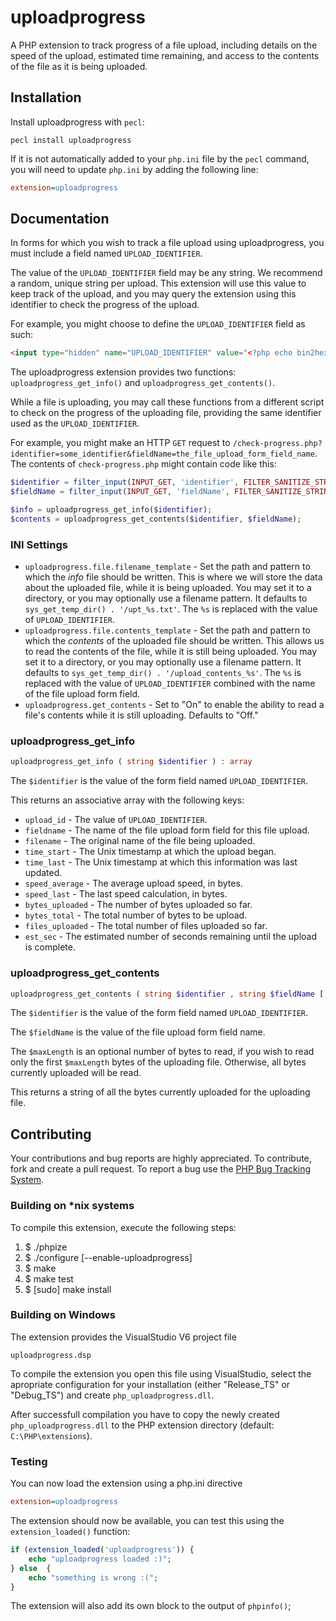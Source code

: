 # uploadprogress

A PHP extension to track progress of a file upload, including details on the
speed of the upload, estimated time remaining, and access to the contents of the
file as it is being uploaded.

## Installation

Install uploadprogress with `pecl`:

```
pecl install uploadprogress
```

If it is not automatically added to your `php.ini` file by the `pecl` command,
you will need to update `php.ini` by adding the following line:

``` ini
extension=uploadprogress
```

## Documentation

In forms for which you wish to track a file upload using uploadprogress, you
must include a field named `UPLOAD_IDENTIFIER`.

The value of the `UPLOAD_IDENTIFIER` field may be any string. We recommend a
random, unique string per upload. This extension will use this value to keep
track of the upload, and you may query the extension using this identifier to
check the progress of the upload.

For example, you might choose to define the `UPLOAD_IDENTIFIER` field as such:

``` html
<input type="hidden" name="UPLOAD_IDENTIFIER" value="<?php echo bin2hex(random_bytes(16)); ?>">
```

The uploadprogress extension provides two functions: `uploadprogress_get_info()`
and `uploadprogress_get_contents()`.

While a file is uploading, you may call these functions from a different script
to check on the progress of the uploading file, providing the same identifier
used as the `UPLOAD_IDENTIFIER`.

For example, you might make an HTTP `GET` request to
`/check-progress.php?identifier=some_identifier&fieldName=the_file_upload_form_field_name`.
The contents of `check-progress.php` might contain code like this:

``` php
$identifier = filter_input(INPUT_GET, 'identifier', FILTER_SANITIZE_STRING);
$fieldName = filter_input(INPUT_GET, 'fieldName', FILTER_SANITIZE_STRING);

$info = uploadprogress_get_info($identifier);
$contents = uploadprogress_get_contents($identifier, $fieldName);
```

### INI Settings

* `uploadprogress.file.filename_template` - Set the path and pattern to which
  the *info* file should be written. This is where we will store the data about
  the uploaded file, while it is being uploaded. You may set it to a directory,
  or you may optionally use a filename pattern. It defaults to
  `sys_get_temp_dir() . '/upt_%s.txt'`. The `%s` is replaced with the value of
  `UPLOAD_IDENTIFIER`.
* `uploadprogress.file.contents_template` - Set the path and pattern to which
  the *contents* of the uploaded file should be written. This allows us to read
  the contents of the file, while it is still being uploaded. You may set it to
  a directory, or you may optionally use a filename pattern. It defaults to
  `sys_get_temp_dir() . '/upload_contents_%s'`. The `%s` is replaced with the
  value of `UPLOAD_IDENTIFIER` combined with the name of the file upload form
  field.
* `uploadprogress.get_contents` - Set to "On" to enable the ability to read a
  file's contents while it is still uploading. Defaults to "Off."

### uploadprogress_get_info

``` php
uploadprogress_get_info ( string $identifier ) : array
```

The `$identifier` is the value of the form field named `UPLOAD_IDENTIFIER`.

This returns an associative array with the following keys:

* `upload_id` - The value of `UPLOAD_IDENTIFIER`.
* `fieldname` - The name of the file upload form field for this file upload.
* `filename` - The original name of the file being uploaded.
* `time_start` - The Unix timestamp at which the upload began.
* `time_last` - The Unix timestamp at which this information was last updated.
* `speed_average` - The average upload speed, in bytes.
* `speed_last` - The last speed calculation, in bytes.
* `bytes_uploaded` - The number of bytes uploaded so far.
* `bytes_total` - The total number of bytes to be upload.
* `files_uploaded` - The total number of files uploaded so far.
* `est_sec` - The estimated number of seconds remaining until the upload is
  complete.

### uploadprogress_get_contents

``` php
uploadprogress_get_contents ( string $identifier , string $fieldName [, int $maxLength ] ) : string
```

The `$identifier` is the value of the form field named `UPLOAD_IDENTIFIER`.

The `$fieldName` is the value of the file upload form field name.

The `$maxLength` is an optional number of bytes to read, if you wish to read
only the first `$maxLength` bytes of the uploading file. Otherwise, all bytes
currently uploaded will be read.

This returns a string of all the bytes currently uploaded for the uploading file.

## Contributing

Your contributions and bug reports are highly appreciated. To contribute, fork
and create a pull request. To report a bug use the [PHP Bug Tracking
System](https://bugs.php.net/report.php?package=uploadprogress).

### Building on *nix systems

To compile this extension, execute the following steps:

1. $ ./phpize
2. $ ./configure [--enable-uploadprogress]
3. $ make
4. $ make test
5. $ [sudo] make install

### Building on Windows

The extension provides the VisualStudio V6 project file

    uploadprogress.dsp

To compile the extension you open this file using VisualStudio, select the
apropriate configuration for your installation (either "Release_TS" or
"Debug_TS") and create `php_uploadprogress.dll`.

After successfull compilation you have to copy the newly created
`php_uploadprogress.dll` to the PHP extension directory (default:
`C:\PHP\extensions`).

### Testing

You can now load the extension using a php.ini directive

``` ini
extension=uploadprogress
```

The extension should now be available, you can test this using the
`extension_loaded()` function:

``` php
if (extension_loaded('uploadprogress')) {
    echo "uploadprogress loaded :)";
} else  {
    echo "something is wrong :(";
}
```

The extension will also add its own block to the output of `phpinfo()`;
